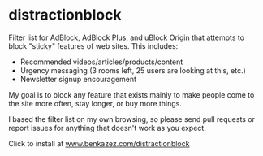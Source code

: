 # distractionblock

Filter list for AdBlock, AdBlock Plus, and uBlock Origin that attempts to block "sticky" features of web sites. This includes:

* Recommended videos/articles/products/content
* Urgency messaging (3 rooms left, 25 users are looking at this, etc.)
* Newsletter signup encouragement

My goal is to block any feature that exists mainly to make people come to the site more often, stay longer, or buy more things.

I based the filter list on my own browsing, so please send pull requests or report issues for anything that doesn't work as you expect.

Click to install at www.benkazez.com/distractionblock

